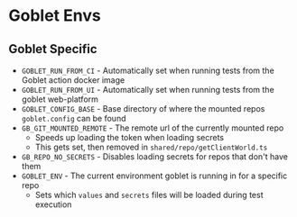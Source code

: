 # Goblet Envs


## Goblet Specific
* `GOBLET_RUN_FROM_CI` - Automatically set when running tests from the Goblet action docker image
* `GOBLET_RUN_FROM_UI` - Automatically set when running tests from the goblet web-platform
* `GOBLET_CONFIG_BASE` - Base directory of where the mounted repos `goblet.config` can be found
* `GB_GIT_MOUNTED_REMOTE` - The remote url of the currently mounted repo
  * Speeds up loading the token when loading secrets
  * This gets set, then removed in `shared/repo/getClientWorld.ts`
* `GB_REPO_NO_SECRETS` - Disables loading secrets for repos that don't have them
* `GOBLET_ENV` - The current environment goblet is running in for a specific repo
  * Sets which `values` and `secrets` files will be loaded during test execution